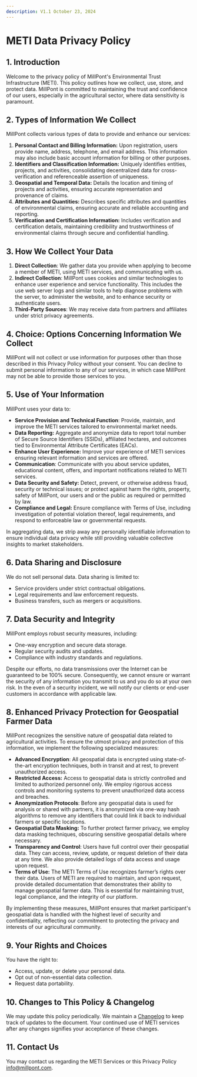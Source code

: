 ```yaml
---
description: V1.1 October 23, 2024
---
```


# METI Data Privacy Policy

## 1. Introduction &#x20;

Welcome to the privacy policy of MillPont's Environmental Trust Infrastructure (METI). This policy outlines how we collect, use, store, and protect data. MillPont is committed to maintaining the trust and confidence of our users, especially in the agricultural sector, where data sensitivity is paramount.

## 2. Types of Information We Collect

MillPont collects various types of data to provide and enhance our services:

1. **Personal Contact and Billing Information:** Upon registration, users provide name, address, telephone, and email address. This information may also include basic account information for billing or other purposes.&#x20;
2. **Identifiers and Classification Information:** Uniquely identifies entities, projects, and activities, consolidating decentralized data for cross-verification and referenceable assertion of uniqueness.&#x20;
3. **Geospatial and Temporal Data:** Details the location and timing of projects and activities, ensuring accurate representation and provenance of claims.
4. **Attributes and Quantities:** Describes specific attributes and quantities of environmental claims, ensuring accurate and reliable accounting and reporting.
5. **Verification and Certification Information:** Includes verification and certification details, maintaining credibility and trustworthiness of environmental claims through secure and confidential handling.

## 3. How We Collect Your Data

1. **Direct Collection**: We gather data you provide when applying to become a member of METI, using METI services, and communicating with us.
2. **Indirect Collection**: MillPont uses cookies and similar technologies to enhance user experience and service functionality. This includes the use web server logs and similar tools to help diagnose problems with the server, to administer the website, and to enhance security or authenticate users.
3. **Third-Party Sources**: We may receive data from partners and affiliates under strict privacy agreements.

## 4. Choice: Options Concerning Information We Collect&#x20;

MillPont will not collect or use information for purposes other than those described in this Privacy Policy without your consent. You can decline to submit personal information to any of our services, in which case MillPont may not be able to provide those services to you.&#x20;

## 5. Use of Your Information

MillPont uses your data to:

* **Service Provision and Technical Function**: Provide, maintain, and improve the METI services tailored to environmental market needs.
* **Data Reporting:** Aggregate and anonymize data to report total number of Secure Source Identifiers (SSIDs), affiliated hectares, and outcomes tied to Environmental Attribute Certificates (EACs).&#x20;
* **Enhance User Experience:** Improve your experience of METI services ensuring relevant information and services are offered.
* **Communication**: Communicate with you about service updates, educational content, offers, and important notifications related to METI services.&#x20;
* **Data Security and Safety:** Detect, prevent, or otherwise address fraud, security or technical issues; or protect against harm the rights, property, safety of MillPont, our users and or the public as required or permitted by law.
* **Compliance and Legal:** Ensure compliance with Terms of Use, including investigation of potential violation thereof, legal requirements, and respond to enforceable law or governmental requests.&#x20;

In aggregating data, we strip away any personally identifiable information to ensure individual data privacy while still providing valuable collective insights to market stakeholders. &#x20;

## 6. Data Sharing and Disclosure&#x20;

We do not sell personal data. Data sharing is limited to:

* Service providers under strict contractual obligations.
* Legal requirements and law enforcement requests.
* Business transfers, such as mergers or acquisitions.

## 7. Data Security and Integrity

MillPont employs robust security measures, including:

* One-way encryption and secure data storage.
* Regular security audits and updates.
* Compliance with industry standards and regulations.

Despite our efforts, no data transmissions over the Internet can be guaranteed to be 100% secure. Consequently, we cannot ensure or warrant the security of any information you transmit to us and you do so at your own risk.  In the even of a security incident, we will notify our clients or end-user customers in accordance with applicable law.

## 8. Enhanced Privacy Protection for Geospatial Farmer Data

MillPont recognizes the sensitive nature of geospatial data related to agricultural activities. To ensure the utmost privacy and protection of this information, we implement the following specialized measures:

* **Advanced Encryption**: All geospatial data is encrypted using state-of-the-art encryption techniques, both in transit and at rest, to prevent unauthorized access.
* **Restricted Access:** Access to geospatial data is strictly controlled and limited to authorized personnel only. We employ rigorous access controls and monitoring systems to prevent unauthorized data access and breaches.
* **Anonymization Protocols**: Before any geospatial data is used for analysis or shared with partners, it is anonymized via one-way hash algorithms to remove any identifiers that could link it back to individual farmers or specific locations.
* **Geospatial Data Masking:** To further protect farmer privacy, we employ data masking techniques, obscuring sensitive geospatial details where necessary.
* **Transparency and Control**: Users have full control over their geospatial data. They can access, review, update, or request deletion of their data at any time. We also provide detailed logs of data access and usage upon request.
* **Terms of Use:** The METI Terms of Use recognizes farmer’s rights over their data. Users of METI are required to maintain, and upon request, provide detailed documentation that demonstrates their ability to manage geospatial farmer data. This is essential for maintaining trust, legal compliance, and the integrity of our platform.

By implementing these measures, MillPont ensures that market participant's geospatial data is handled with the highest level of security and confidentiality, reflecting our commitment to protecting the privacy and interests of our agricultural community.

## 9. Your Rights and Choices

You have the right to:

* Access, update, or delete your personal data.
* Opt out of non-essential data collection.
* Request data portability.

## 10. Changes to This Policy & Changelog

We may update this policy periodically. We maintain a [Changelog](https://millpont.gitbook.io/changelogs/) to keep track of updates to the document. Your continued use of METI services after any changes signifies your acceptance of these changes.&#x20;

## 11. Contact Us

You may contact us regarding the METI Services or this Privacy Policy [info@millpont.com](mailto:info@millpont.com).
